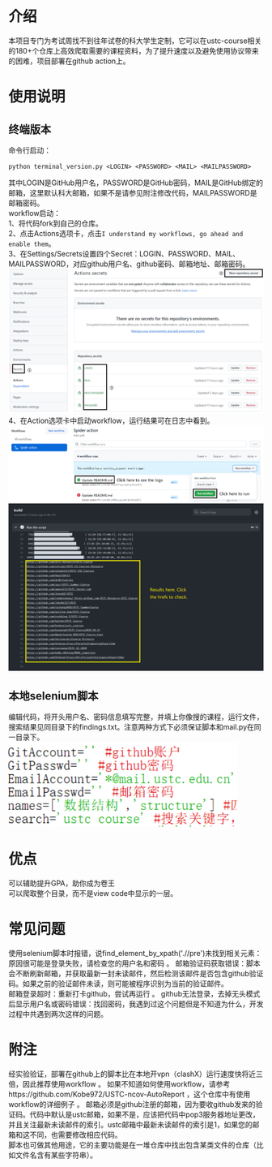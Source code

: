 # 介绍
本项目专门为考试周找不到往年试卷的科大学生定制，它可以在ustc-course相关的180+个仓库上高效爬取需要的课程资料，为了提升速度以及避免使用协议带来的困难，项目部署在github action上。  

# 使用说明
## 终端版本
命令行启动：
```shell
python terminal_version.py <LOGIN> <PASSWORD> <MAIL> <MAILPASSWORD>
```
其中LOGIN是GitHub用户名，PASSWORD是GitHub密码，MAIL是GitHub绑定的邮箱，这里默认科大邮箱，如果不是请参见附注修改代码，MAILPASSWORD是邮箱密码。  
workflow启动：  
1、将代码fork到自己的仓库。  
2、点击Actions选项卡，点击`I understand my workflows, go ahead and enable them`。  
3、在Settings/Secrets设置四个Secret：LOGIN、PASSWORD、MAIL、MAILPASSWORD，对应github用户名、github密码、邮箱地址、邮箱密码。  
![](img/secret.png)
4、在Action选项卡中启动workflow，运行结果可在日志中看到。
![](img/workflow.png)
![](img/log.png)
## 本地selenium脚本
编辑代码，将开头用户名、密码信息填写完整，并填上你像搜的课程，运行文件，搜索结果见同目录下的findings.txt。注意两种方式下必须保证脚本和mail.py在同一目录下。
![](img/edit.png)
# 优点
可以辅助提升GPA，助你成为卷王  
可以爬取整个目录，而不是view code中显示的一层。
# 常见问题
使用selenium脚本时报错，说find_element_by_xpath('.//pre')未找到相关元素：原因很可能是登录失败，请检查您的用户名和密码 。 
邮箱验证码获取错误：脚本会不断刷新邮箱，并获取最新一封未读邮件，然后检测该邮件是否包含github验证码。如果之前的验证邮件未读，则可能被程序识别为当前的验证邮件。  
邮箱登录超时：重新打卡github，尝试再运行  。
github无法登录，去掉无头模式后显示用户名或密码错误：找回密码，我遇到过这个问题但是不知道为什么，开发过程中共遇到两次这样的问题。
# 附注
经实验验证，部署在github上的脚本比在本地开vpn（clashX）运行速度快将近三倍，因此推荐使用workflow  。
如果不知道如何使用workflow，请参考https://github.com/Kobe972/USTC-ncov-AutoReport ，这个仓库中有使用workflow的详细例子  。
邮箱必须是github注册的邮箱，因为要收github发来的验证码。代码中默认是ustc邮箱，如果不是，应该把代码中pop3服务器地址更改，并且关注最新未读邮件的索引。ustc邮箱中最新未读邮件的索引是1，如果您的邮箱和这不同，也需要修改相应代码。  
脚本也可做其他用途，它的主要功能是在一堆仓库中找出包含某类文件的仓库（比如文件名含有某些字符串）。
